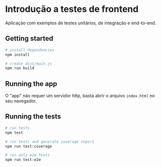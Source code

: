 # Introdução a testes de frontend

Aplicação com exemplos de testes unitários, de integração e end-to-end.

## Getting started

```bash
# install dependencies
npm install 

# create dist/main.js
npm run build 
```

## Running the app

O "app" não requer um servidor http, basta abrir o arquivo `index.html` no seu navegador.

## Running the tests
```bash
# run tests
npm test 

# run tests and generate coverage report
npm run test:coverage

# run only e2e tests
npm run test:e2e
```